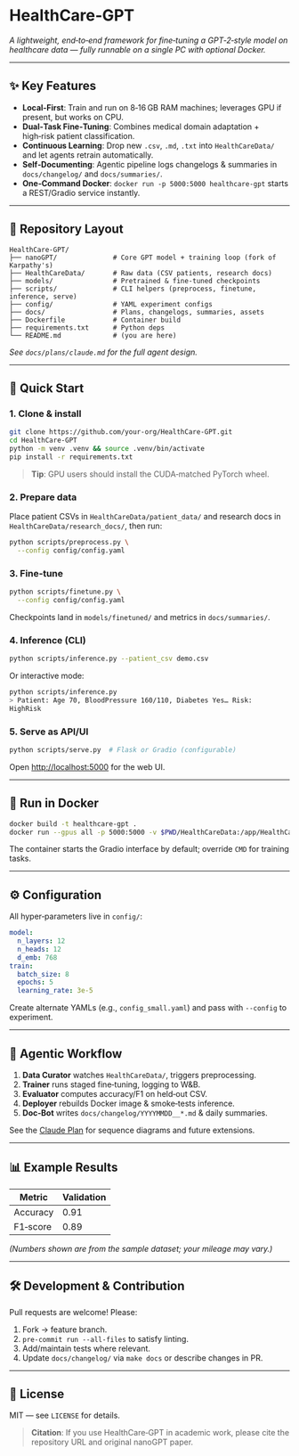 # HealthCare‑GPT

*A lightweight, end‑to‑end framework for fine‑tuning a GPT‑2‑style model on healthcare data — fully runnable on a single PC with optional Docker.*


---

## ✨ Key Features

* **Local‑First**: Train and run on 8‑16 GB RAM machines; leverages GPU if present, but works on CPU.
* **Dual‑Task Fine‑Tuning**: Combines medical domain adaptation + high‑risk patient classification.
* **Continuous Learning**: Drop new `.csv`, `.md`, `.txt` into `HealthCareData/` and let agents retrain automatically.
* **Self‑Documenting**: Agentic pipeline logs changelogs & summaries in `docs/changelog/` and `docs/summaries/`.
* **One‑Command Docker**: `docker run -p 5000:5000 healthcare-gpt` starts a REST/Gradio service instantly.

---

## 📂 Repository Layout

```
HealthCare-GPT/
├── nanoGPT/              # Core GPT model + training loop (fork of Karpathy's)
├── HealthCareData/       # Raw data (CSV patients, research docs)
├── models/               # Pretrained & fine‑tuned checkpoints
├── scripts/              # CLI helpers (preprocess, finetune, inference, serve)
├── config/               # YAML experiment configs
├── docs/                 # Plans, changelogs, summaries, assets
├── Dockerfile            # Container build
├── requirements.txt      # Python deps
└── README.md             # (you are here)
```

*See `docs/plans/claude.md` for the full agent design.*

---

## 🚀 Quick Start

### 1. Clone & install

```bash
git clone https://github.com/your‑org/HealthCare‑GPT.git
cd HealthCare‑GPT
python -m venv .venv && source .venv/bin/activate
pip install -r requirements.txt
```

> **Tip**: GPU users should install the CUDA‑matched PyTorch wheel.

### 2. Prepare data

Place patient CSVs in `HealthCareData/patient_data/` and research docs in `HealthCareData/research_docs/`, then run:

```bash
python scripts/preprocess.py \
  --config config/config.yaml
```

### 3. Fine‑tune

```bash
python scripts/finetune.py \
  --config config/config.yaml
```

Checkpoints land in `models/finetuned/` and metrics in `docs/summaries/`.

### 4. Inference (CLI)

```bash
python scripts/inference.py --patient_csv demo.csv
```

Or interactive mode:

```bash
python scripts/inference.py
> Patient: Age 70, BloodPressure 160/110, Diabetes Yes… Risk:
HighRisk
```

### 5. Serve as API/UI

```bash
python scripts/serve.py  # Flask or Gradio (configurable)
```

Open [http://localhost:5000](http://localhost:5000) for the web UI.

---

## 🐳 Run in Docker

```bash
docker build -t healthcare-gpt .
docker run --gpus all -p 5000:5000 -v $PWD/HealthCareData:/app/HealthCareData healthcare-gpt
```

The container starts the Gradio interface by default; override `CMD` for training tasks.

---

## ⚙️ Configuration

All hyper‑parameters live in `config/`:

```yaml
model:
  n_layers: 12
  n_heads: 12
  d_emb: 768
train:
  batch_size: 8
  epochs: 5
  learning_rate: 3e‑5
```

Create alternate YAMLs (e.g., `config_small.yaml`) and pass with `--config` to experiment.

---

## 🤖 Agentic Workflow

1. **Data Curator** watches `HealthCareData/`, triggers preprocessing.
2. **Trainer** runs staged fine‑tuning, logging to W\&B.
3. **Evaluator** computes accuracy/F1 on held‑out CSV.
4. **Deployer** rebuilds Docker image & smoke‑tests inference.
5. **Doc‑Bot** writes `docs/changelog/YYYYMMDD__*.md` & daily summaries.

See the [Claude Plan](docs/plans/claude.md) for sequence diagrams and future extensions.

---

## 📊 Example Results

| Metric   | Validation |
| -------- | ---------- |
| Accuracy | 0.91       |
| F1‑score | 0.89       |

*(Numbers shown are from the sample dataset; your mileage may vary.)*

---

## 🛠 Development & Contribution

Pull requests are welcome! Please:

1. Fork → feature branch.
2. `pre-commit run --all-files` to satisfy linting.
3. Add/maintain tests where relevant.
4. Update `docs/changelog/` via `make docs` or describe changes in PR.

---

## 📄 License

MIT — see `LICENSE` for details.

> **Citation**: If you use HealthCare‑GPT in academic work, please cite the repository URL and original nanoGPT paper.
